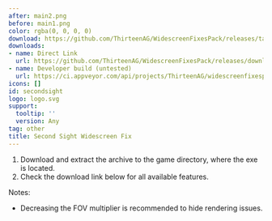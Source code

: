 ```yaml
---
after: main2.png
before: main1.png
color: rgba(0, 0, 0, 0)
download: https://github.com/ThirteenAG/WidescreenFixesPack/releases/tag/secondsight
downloads:
- name: Direct Link
  url: https://github.com/ThirteenAG/WidescreenFixesPack/releases/download/secondsight/SecondSight.WidescreenFix.zip
- name: Developer build (untested)
  url: https://ci.appveyor.com/api/projects/ThirteenAG/widescreenfixespack/artifacts/SecondSight.WidescreenFix.zip?branch=master
icons: []
id: secondsight
logo: logo.svg
support:
  tooltip: ''
  version: Any
tag: other
title: Second Sight Widescreen Fix
---
```


1. Download and extract the archive to the game directory, where the exe is located.
2. Check the download link below for all available features.

Notes:

* Decreasing the FOV multiplier is recommended to hide rendering issues.
